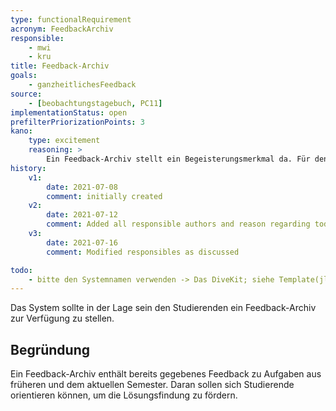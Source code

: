 ```yaml
---
type: functionalRequirement
acronym: FeedbackArchiv
responsible:
    - mwi
    - kru
title: Feedback-Archiv
goals:
    - ganzheitlichesFeedback
source:
    - [beobachtungstagebuch, PC11]
implementationStatus: open
prefilterPriorizationPoints: 3
kano:
    type: excitement
    reasoning: >
        Ein Feedback-Archiv stellt ein Begeisterungsmerkmal da. Für den alltäglichen Nutzen des Systems spielt es keine große Rolle und würde deshalb keinen großen negativen Impact haben wenn es fehlt. Andererseits gibt es durchaus Use-Cases, in denen es nützlich sein kann und Nutzer so positiv überraschen kann.
history:
    v1:
        date: 2021-07-08
        comment: initially created
    v2:
        date: 2021-07-12
        comment: Added all responsible authors and reason regarding todo
    v3:
        date: 2021-07-16
        comment: Modified responsibles as discussed

todo:
    - bitte den Systemnamen verwenden -> Das DiveKit; siehe Template(jlü)
---
```


Das System sollte in der Lage sein den Studierenden ein Feedback-Archiv zur Verfügung zu stellen.

## Begründung

Ein Feedback-Archiv enthält bereits gegebenes Feedback zu Aufgaben aus früheren und dem aktuellen Semester. Daran sollen sich Studierende orientieren können, um die Lösungsfindung zu fördern.
